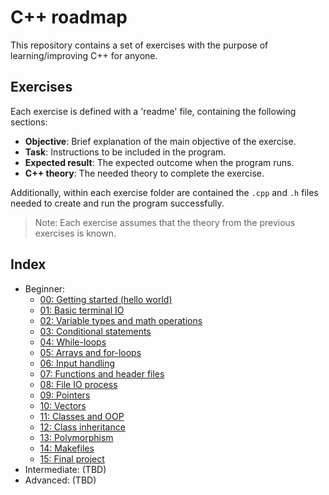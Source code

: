# C++ roadmap

This repository contains a set of exercises with the purpose of learning/improving C++ for anyone.

## Exercises

Each exercise is defined with a 'readme' file, containing the following sections:

- **Objective**: Brief explanation of the main objective of the exercise.
- **Task**: Instructions to be included in the program.
- **Expected result**: The expected outcome when the program runs.
- **C++ theory**: The needed theory to complete the exercise.

Additionally, within each exercise folder are contained the `.cpp` and `.h` files needed to create and run the program successfully.

> Note: Each exercise assumes that the theory from the previous exercises is known.

## Index

- Beginner:
    - [00: Getting started (hello world)](Beginner/00.%20Getting%20started/README.md)
    - [01: Basic terminal IO](Beginner/01.%20Basic%20IO/README.md)
    - [02: Variable types and math operations](Beginner/02.%20Basic%20operations/README.md)
    - [03: Conditional statements](Beginner/03.%20Conditional%20statements/README.md)
    - [04: While-loops](Beginner/04.%20While%20loops/README.md)
    - [05: Arrays and for-loops](Beginner/05.%20For%20loops/README.md)
    - [06: Input handling](Beginner/06.%20Input%20handling/README.md)
    - [07: Functions and header files](Beginner/07.%20Functions/README.md)
    - [08: File IO process](Beginner/08.%20File%20IO%20process/README.md)
    - [09: Pointers](Beginner/09.%20Pointers/README.md)
    - [10: Vectors](Beginner/10.%20Vectors/README.md)
    - [11: Classes and OOP](Beginner/11.%20OOP%20and%20Classes/README.md)
    - [12: Class inheritance](Beginner/12.%20Class%20inheritance/README.md)
    - [13: Polymorphism](Beginner/13.%20Polymorphism/README.md)
    - [14: Makefiles](Beginner/14.%20Makefiles/README.md)
    - [15: Final project](Beginner/15.%20Final%20Project/README.md)
- Intermediate: (TBD)
- Advanced: (TBD)